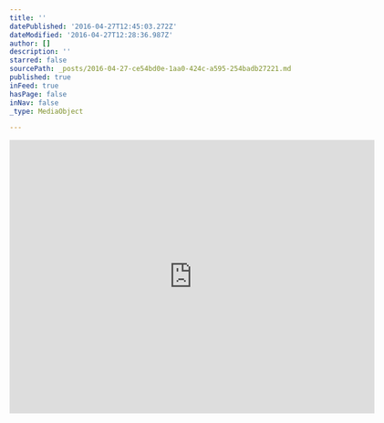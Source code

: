 ```yaml
---
title: ''
datePublished: '2016-04-27T12:45:03.272Z'
dateModified: '2016-04-27T12:28:36.987Z'
author: []
description: ''
starred: false
sourcePath: _posts/2016-04-27-ce54bd0e-1aa0-424c-a595-254badb27221.md
published: true
inFeed: true
hasPage: false
inNav: false
_type: MediaObject

---
```

<iframe src="https://cdn.embedly.com/widgets/media.html?src=https%3A%2F%2Fwww.youtube.com%2Fembed%2Fy4FMrkOZj9E%3Ffeature%3Doembed&amp;url=https%3A%2F%2Fwww.youtube.com%2Fwatch%3Fv%3Dy4FMrkOZj9E&amp;image=https%3A%2F%2Fi.ytimg.com%2Fvi%2Fy4FMrkOZj9E%2Fhqdefault.jpg&amp;key=b7d04c9b404c499eba89ee7072e1c4f7&amp;type=text%2Fhtml&amp;schema=youtube" width="640" height="480" scrolling="no" frameborder="0" allowfullscreen="" style=""></iframe>